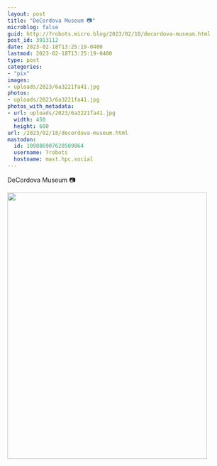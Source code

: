 ```yaml
---
layout: post
title: "DeCordova Museum 📷"
microblog: false
guid: http://7robots.micro.blog/2023/02/18/decordova-museum.html
post_id: 3913112
date: 2023-02-18T13:25:19-0400
lastmod: 2023-02-18T13:25:19-0400
type: post
categories:
- "pix"
images:
- uploads/2023/6a3221fa41.jpg
photos:
- uploads/2023/6a3221fa41.jpg
photos_with_metadata:
- url: uploads/2023/6a3221fa41.jpg
  width: 450
  height: 600
url: /2023/02/18/decordova-museum.html
mastodon:
  id: 109886907620509864
  username: 7robots
  hostname: mast.hpc.social
---
```

DeCordova Museum 📷

<img src="uploads/2023/6a3221fa41.jpg" width="450" height="600" alt="">
